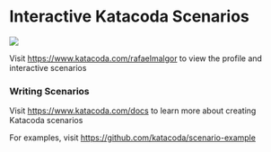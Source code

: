 # Interactive Katacoda Scenarios

[![](http://shields.katacoda.com/katacoda/rafaelmalgor/count.svg)](https://www.katacoda.com/rafaelmalgor "Get your profile on Katacoda.com")

Visit https://www.katacoda.com/rafaelmalgor to view the profile and interactive scenarios

### Writing Scenarios
Visit https://www.katacoda.com/docs to learn more about creating Katacoda scenarios

For examples, visit https://github.com/katacoda/scenario-example
